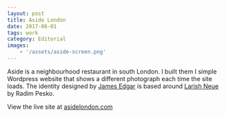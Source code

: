 ```yaml
---
layout: post
title: Aside London
date: 2017-06-01
tags: work
category: Editorial
images:
    - '/assets/aside-screen.png'
---
```


Aside is a neighbourhood restaurant in south London. I built them I simple Wordpress website that shows a different photograph each time the site loads. The identity designed by [James Edgar](http://edgar-walker.com/) is based around [Larish Neue](https://radimpesko.com/fonts/larish-neue) by Radim Pesko.

View the live site at [asidelondon.com](http://asidelondon.com/)